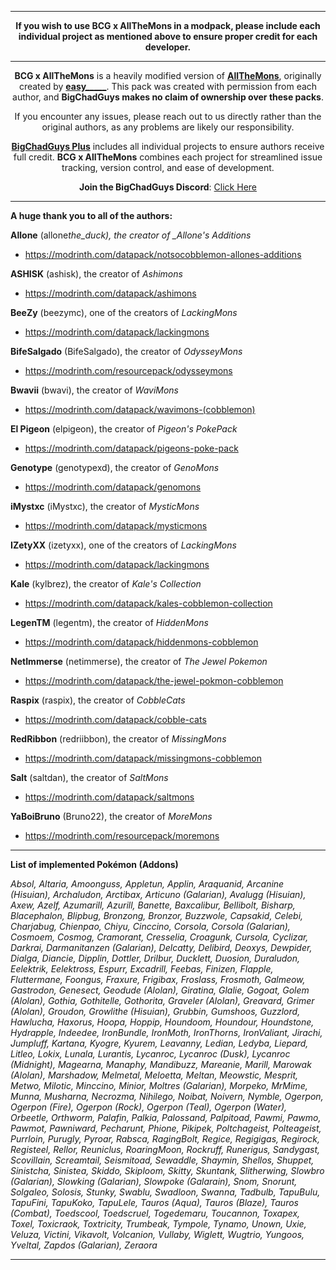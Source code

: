 <div align='center'>

---

**If you wish to use BCG x AllTheMons in a modpack, please include each individual project as mentioned above to ensure proper credit for each developer.**

---
  
**BCG x AllTheMons** is a heavily modified version of **[AllTheMons](https://modrinth.com/datapack/allthemons)**, originally created by **[easy_____](https://modrinth.com/user/easy_____)**. This pack was created with permission from each author, and **BigChadGuys makes no claim of ownership over these packs**.

If you encounter any issues, please reach out to us directly rather than the original authors, as any problems are likely our responsibility.

**[BigChadGuys Plus](https://modrinth.com/modpack/bcg)** includes all individual projects to ensure authors receive full credit. **BCG x AllTheMons** combines each project for streamlined issue tracking, version control, and ease of development.

**Join the BigChadGuys Discord**: [Click Here](https://discord.gg/bigchadguys)

</div>

---

**A huge thank you to all of the authors:**

**Allone** (allone*the_duck), the creator of \_Allone's Additions*
  - https://modrinth.com/datapack/notsocobblemon-allones-additions
    
**ASHISK** (ashisk), the creator of _Ashimons_
  - https://modrinth.com/datapack/ashimons
    
**BeeZy** (beezymc), one of the creators of _LackingMons_
  - https://modrinth.com/datapack/lackingmons
    
**BifeSalgado** (BifeSalgado), the creator of _OdysseyMons_
  - https://modrinth.com/resourcepack/odysseymons
    
**Bwavii** (bwavi), the creator of _WaviMons_
  - https://modrinth.com/datapack/wavimons-(cobblemon)
    
**El Pigeon** (elpigeon), the creator of _Pigeon's PokePack_
  - https://modrinth.com/datapack/pigeons-poke-pack
    
**Genotype** (genotypexd), the creator of _GenoMons_
  - https://modrinth.com/datapack/genomons
    
**iMystxc** (iMystxc), the creator of _MysticMons_
  - https://modrinth.com/datapack/mysticmons
    
**IZetyXX** (izetyxx), one of the creators of _LackingMons_
  - https://modrinth.com/datapack/lackingmons
    
**Kale** (kylbrez), the creator of _Kale's Collection_
  - https://modrinth.com/datapack/kales-cobblemon-collection
    
**LegenTM** (legentm), the creator of _HiddenMons_
  - https://modrinth.com/datapack/hiddenmons-cobblemon
    
**NetImmerse** (netimmerse), the creator of _The Jewel Pokemon_
  - https://modrinth.com/datapack/the-jewel-pokmon-cobblemon
    
**Raspix** (raspix), the creator of _CobbleCats_
  - https://modrinth.com/datapack/cobble-cats
    
**RedRibbon** (redriibbon), the creator of _MissingMons_
  - https://modrinth.com/datapack/missingmons-cobblemon
    
**Salt** (saltdan), the creator of _SaltMons_
  - https://modrinth.com/datapack/saltmons
    
**YaBoiBruno** (Bruno22), the creator of _MoreMons_
  - https://modrinth.com/resourcepack/moremons

---

**List of implemented Pokémon (Addons)**

_Absol, Altaria, Amoonguss, Appletun, Applin, Araquanid, Arcanine (Hisuian), Archaludon, Arctibax, Articuno (Galarian), Avalugg (Hisuian), Axew, Azelf, Azumarill, Azurill, Banette, Baxcalibur, Bellibolt, Bisharp, Blacephalon, Blipbug, Bronzong, Bronzor, Buzzwole, Capsakid, Celebi, Charjabug, Chienpao, Chiyu, Cinccino, Corsola, Corsola (Galarian), Cosmoem, Cosmog, Cramorant, Cresselia, Croagunk, Cursola, Cyclizar, Darkrai, Darmanitanzen (Galarian), Delcatty, Delibird, Deoxys, Dewpider, Dialga, Diancie, Dipplin, Dottler, Drilbur, Ducklett, Duosion, Duraludon, Eelektrik, Eelektross, Espurr, Excadrill, Feebas, Finizen, Flapple, Fluttermane, Foongus, Fraxure, Frigibax, Froslass, Frosmoth, Galmeow, Gastrodon, Genesect, Geodude (Alolan), Giratina, Glalie, Gogoat, Golem (Alolan), Gothia, Gothitelle, Gothorita, Graveler (Alolan), Greavard, Grimer (Alolan), Groudon, Growlithe (Hisuian), Grubbin, Gumshoos, Guzzlord, Hawlucha, Haxorus, Hoopa, Hoppip, Houndoom, Houndour, Houndstone, Hydrapple, Indeedee, IronBundle, IronMoth, IronThorns, IronValiant, Jirachi, Jumpluff, Kartana, Kyogre, Kyurem, Leavanny, Ledian, Ledyba, Liepard, Litleo, Lokix, Lunala, Lurantis, Lycanroc, Lycanroc (Dusk), Lycanroc (Midnight), Magearna, Manaphy, Mandibuzz, Mareanie, Marill, Marowak (Alolan), Marshadow, Melmetal, Meloetta, Meltan, Meowstic, Mesprit, Metwo, Milotic, Minccino, Minior, Moltres (Galarian), Morpeko, MrMime, Munna, Musharna, Necrozma, Nihilego, Noibat, Noivern, Nymble, Ogerpon, Ogerpon (Fire), Ogerpon (Rock), Ogerpon (Teal), Ogerpon (Water), Orbeetle, Orthworm, Palafin, Palkia, Palossand, Palpitoad, Pawmi, Pawmo, Pawmot, Pawniward, Pecharunt, Phione, Pikipek, Poltchageist, Polteageist, Purrloin, Purugly, Pyroar, Rabsca, RagingBolt, Regice, Regigigas, Regirock, Registeel, Rellor, Reuniclus, RoaringMoon, Rockruff, Runerigus, Sandygast, Scovillain, Screamtail, Seismitoad, Sewaddle, Shaymin, Shellos, Shuppet, Sinistcha, Sinistea, Skiddo, Skiploom, Skitty, Skuntank, Slitherwing, Slowbro (Galarian), Slowking (Galarian), Slowpoke (Galarain), Snom, Snorunt, Solgaleo, Solosis, Stunky, Swablu, Swadloon, Swanna, Tadbulb, TapuBulu, TapuFini, TapuKoko, TapuLele, Tauros (Aqua), Tauros (Blaze), Tauros (Combat), Toedscool, Toedscruel, Togedemaru, Toucannon, Toxapex, Toxel, Toxicraok, Toxtricity, Trumbeak, Tympole, Tynamo, Unown, Uxie, Veluza, Victini, Vikavolt, Volcanion, Vullaby, Wiglett, Wugtrio, Yungoos, Yveltal, Zapdos (Galarian), Zeraora_

---
